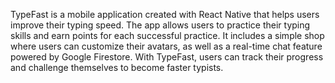 TypeFast is a mobile application created with React Native that helps users improve their typing speed. The app allows users to practice their typing skills and earn points for each successful practice. It includes a simple shop where users can customize their avatars, as well as a real-time chat feature powered by Google Firestore. With TypeFast, users can track their progress and challenge themselves to become faster typists.
